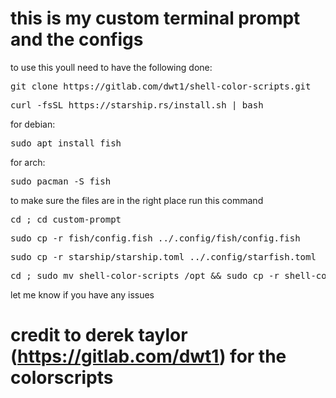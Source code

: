 # this is my custom terminal prompt and the configs 


to use this youll need to have the following done:

<pre>
git clone https://gitlab.com/dwt1/shell-color-scripts.git
</pre>

<pre>
curl -fsSL https://starship.rs/install.sh | bash
</pre>

for debian:
<pre>
sudo apt install fish
</pre>

for arch:
<pre>
sudo pacman -S fish
</pre>


to make sure the files are in the right place run this command 

<pre>
cd ; cd custom-prompt
</pre>

<pre>
sudo cp -r fish/config.fish ../.config/fish/config.fish
</pre>

<pre>
sudo cp -r starship/starship.toml ../.config/starfish.toml
</pre>

<pre>
cd ; sudo mv shell-color-scripts /opt && sudo cp -r shell-color-scripts/colorscripts/colorscript.sh /usr/bin/colorscript
</pre>


let me know if you have any issues


# credit to derek taylor (https://gitlab.com/dwt1) for the colorscripts
